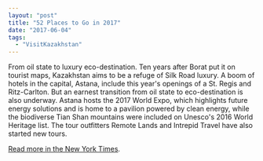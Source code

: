 ```yaml
---
layout: "post"
title: "52 Places to Go in 2017"
date: "2017-06-04"
tags: 
  - "VisitKazakhstan"
---
```


From oil state to luxury eco-destination.
Ten years after Borat put it on tourist maps, Kazakhstan aims to be a refuge of Silk Road luxury. A boom of hotels in the capital, Astana, include this year's openings of a St. Regis and Ritz-Carlton. But an earnest transition from oil state to eco-destination is also underway. Astana hosts the 2017 World Expo, which highlights future energy solutions and is home to a pavilion powered by clean energy, while the biodiverse Tian Shan mountains were included on Unesco's 2016 World Heritage list. The tour outfitters Remote Lands and Intrepid Travel have also started new tours. 

[Read more in the New York Times](https://www.nytimes.com/interactive/2017/travel/places-to-visit.html). 